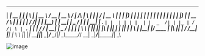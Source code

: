   ______ _____  _____ ______ _   _ _____     ____  _____   _____          _   _ _____ ____________ _____  
 |  ____|  __ \|_   _|  ____| \ | |  __ \   / __ \|  __ \ / ____|   /\   | \ | |_   _|___  /  ____|  __ \ 
 | |__  | |__) | | | | |__  |  \| | |  | | | |  | | |__) | |  __   /  \  |  \| | | |    / /| |__  | |__) |
 |  __| |  _  /  | | |  __| | . ` | |  | | | |  | |  _  /| | |_ | / /\ \ | . ` | | |   / / |  __| |  _  / 
 | |    | | \ \ _| |_| |____| |\  | |__| | | |__| | | \ \| |__| |/ ____ \| |\  |_| |_ / /__| |____| | \ \ 
 |_|    |_|  \_\_____|______|_| \_|_____/   \____/|_|  \_\\_____/_/    \_\_| \_|_____/_____|______|_|  \_\
 
![image](https://user-images.githubusercontent.com/55206201/150754769-ba673c37-6cfb-4b0b-9471-e156e7469f23.png)
